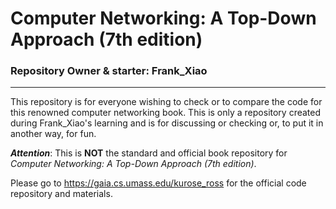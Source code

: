 # Computer Networking: A Top-Down Approach (7th edition)

### Repository Owner & starter: Frank_Xiao

---

This repository is for everyone wishing to check or to compare the code for this renowned computer networking book.
This is only a repository created during Frank_Xiao's learning and is for discussing or checking or, to put it in
another way, for fun.

***Attention***: This is __NOT__ the standard and official book repository for _Computer Networking: A Top-Down
Approach (7th
edition)_.

Please go to <https://gaia.cs.umass.edu/kurose_ross> for the official code repository and materials.